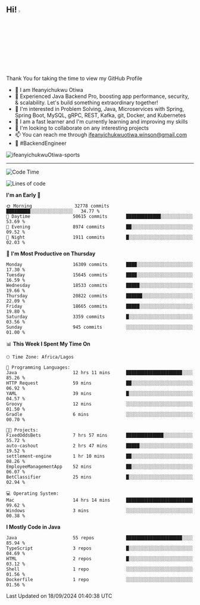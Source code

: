 <!-- BLOG-POST-LIST:START --><!-- BLOG-POST-LIST:END -->

## Hi! <img src="https://media.giphy.com/media/hvRJCLFzcasrR4ia7z/giphy.gif" width="4%"> 

Thank You for taking the time to view my GitHub Profile

- 👋 I am Ifeanyichukwu Otiwa
- 🚀 Experienced Java Backend Pro, boosting app performance, security, & scalability. Let's build something extraordinary together!
- 👀 I'm interested in Problem Solving, Java, Microservices with Spring, Spring Boot, MySQL, gRPC, REST, Kafka, git, Docker, and Kubernetes
- 🌱 I am a fast learner and I'm currently learning and improving my skills
- 💞️ I'm looking to collaborate on any interesting projects
- 📫 You can reach me through ifeanyichukwuotiwa.winson@gmail.com
- 🚀 #BackendEngineer

<p align="left" marginTop="10px"> <img src="https://komarev.com/ghpvc/?username=ifeanyichukwuOtiwa-sports&label=Profile%20views&color=0e75b6&style=for-the-badge" alt="ifeanyichukwuOtiwa-sports" /> </p>

***

<!--START_SECTION:waka-->
![Code Time](http://img.shields.io/badge/Code%20Time-2%2C898%20hrs%201%20min-blue)

![Lines of code](https://img.shields.io/badge/From%20Hello%20World%20I%27ve%20Written-22.9%20million%20lines%20of%20code-blue)

**I'm an Early 🐤** 

```text
🌞 Morning                32778 commits       █████████░░░░░░░░░░░░░░░░   34.77 % 
🌆 Daytime                50615 commits       █████████████░░░░░░░░░░░░   53.69 % 
🌃 Evening                8974 commits        ██░░░░░░░░░░░░░░░░░░░░░░░   09.52 % 
🌙 Night                  1911 commits        █░░░░░░░░░░░░░░░░░░░░░░░░   02.03 % 
```
📅 **I'm Most Productive on Thursday** 

```text
Monday                   16309 commits       ████░░░░░░░░░░░░░░░░░░░░░   17.30 % 
Tuesday                  15645 commits       ████░░░░░░░░░░░░░░░░░░░░░   16.59 % 
Wednesday                18533 commits       █████░░░░░░░░░░░░░░░░░░░░   19.66 % 
Thursday                 20822 commits       ██████░░░░░░░░░░░░░░░░░░░   22.09 % 
Friday                   18665 commits       █████░░░░░░░░░░░░░░░░░░░░   19.80 % 
Saturday                 3359 commits        █░░░░░░░░░░░░░░░░░░░░░░░░   03.56 % 
Sunday                   945 commits         ░░░░░░░░░░░░░░░░░░░░░░░░░   01.00 % 
```


📊 **This Week I Spent My Time On** 

```text
🕑︎ Time Zone: Africa/Lagos

💬 Programming Languages: 
Java                     12 hrs 11 mins      █████████████████████░░░░   85.26 % 
HTTP Request             59 mins             ██░░░░░░░░░░░░░░░░░░░░░░░   06.92 % 
YAML                     39 mins             █░░░░░░░░░░░░░░░░░░░░░░░░   04.57 % 
Groovy                   12 mins             ░░░░░░░░░░░░░░░░░░░░░░░░░   01.50 % 
Gradle                   6 mins              ░░░░░░░░░░░░░░░░░░░░░░░░░   00.70 % 

🐱‍💻 Projects: 
FixedOddsBets            7 hrs 57 mins       ██████████████░░░░░░░░░░░   55.72 % 
auto-cashout             2 hrs 47 mins       █████░░░░░░░░░░░░░░░░░░░░   19.52 % 
settlement-engine        1 hr 10 mins        ██░░░░░░░░░░░░░░░░░░░░░░░   08.26 % 
EmployeeManagementApp    52 mins             ██░░░░░░░░░░░░░░░░░░░░░░░   06.07 % 
BetClassifier            25 mins             █░░░░░░░░░░░░░░░░░░░░░░░░   02.94 % 

💻 Operating System: 
Mac                      14 hrs 14 mins      █████████████████████████   99.62 % 
Windows                  3 mins              ░░░░░░░░░░░░░░░░░░░░░░░░░   00.38 % 
```

**I Mostly Code in Java** 

```text
Java                     55 repos            █████████████████████░░░░   85.94 % 
TypeScript               3 repos             █░░░░░░░░░░░░░░░░░░░░░░░░   04.69 % 
HTML                     2 repos             █░░░░░░░░░░░░░░░░░░░░░░░░   03.12 % 
Shell                    1 repo              ░░░░░░░░░░░░░░░░░░░░░░░░░   01.56 % 
Dockerfile               1 repo              ░░░░░░░░░░░░░░░░░░░░░░░░░   01.56 % 
```




 Last Updated on 18/09/2024 01:40:38 UTC
<!--END_SECTION:waka-->

<!--
<p align="center">
![trophy](https://github-profile-trophy.vercel.app/?username=ifeanyichukwuOtiwa-sports&theme=onedark) (https://github.com/ryo-ma/github-profile-trophy)
</p>
-->

<!---
ifeanyi-otiwa/ifeanyi-otiwa is a ✨ special ✨ repository because its `README.md` (this file) appears on your GitHub profile.
You can click the Preview link to take a look at your changes.
--->
